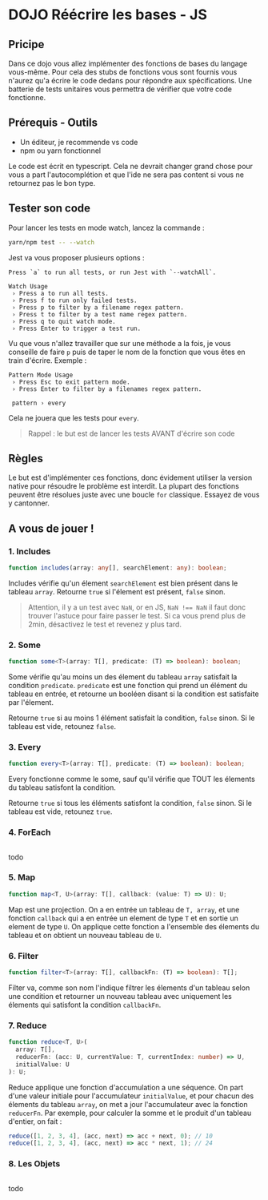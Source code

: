 # DOJO Réécrire les bases - JS

## Pricipe

Dans ce dojo vous allez implémenter des fonctions de bases du langage vous-même. Pour cela des stubs de fonctions vous sont fournis vous n'aurez qu'a écrire le code dedans pour répondre aux spécifications. Une batterie de tests unitaires vous permettra de vérifier que votre code fonctionne.

## Prérequis - Outils

- Un éditeur, je recommende vs code
- npm ou yarn fonctionnel

Le code est écrit en typescript. Cela ne devrait changer grand chose pour vous a part l'autocomplétion et que l'ide ne sera pas content si vous ne retournez pas le bon type.

## Tester son code

Pour lancer les tests en mode watch, lancez la commande :

```bash
yarn/npm test -- --watch
```

Jest va vous proposer plusieurs options :

```
Press `a` to run all tests, or run Jest with `--watchAll`.

Watch Usage
 › Press a to run all tests.
 › Press f to run only failed tests.
 › Press p to filter by a filename regex pattern.
 › Press t to filter by a test name regex pattern.
 › Press q to quit watch mode.
 › Press Enter to trigger a test run.
```

Vu que vous n'allez travailler que sur une méthode a la fois, je vous conseille de faire `p` puis de taper le nom de la fonction que vous êtes en train d'écrire.
Exemple :

```
Pattern Mode Usage
 › Press Esc to exit pattern mode.
 › Press Enter to filter by a filenames regex pattern.

 pattern › every
```

Cela ne jouera que les tests pour `every`.

> Rappel : le but est de lancer les tests AVANT d'écrire son code

## Règles

Le but est d'implémenter ces fonctions, donc évidement utiliser la version native pour résoudre le problème est interdit. La plupart des fonctions peuvent être résolues juste avec une boucle `for` classique. Essayez de vous y cantonner.

## A vous de jouer !

### 1. Includes

```ts
function includes(array: any[], searchElement: any): boolean;
```

Includes vérifie qu'un élement `searchElement` est bien présent dans le tableau `array`.
Retourne `true` si l'élement est présent, `false` sinon.

> Attention, il y a un test avec `NaN`, or en JS, `NaN !== NaN` il faut donc trouver l'astuce pour faire passer le test. Si ca vous prend plus de 2min, désactivez le test et revenez y plus tard.

### 2. Some

```typescript
function some<T>(array: T[], predicate: (T) => boolean): boolean;
```

Some vérifie qu'au moins un des élement du tableau `array` satisfait la condition `predicate`. `predicate` est une fonction qui prend un élément du tableau en entrée, et retourne un booléen disant si la condition est satisfaite par l'élement.

Retourne `true` si au moins 1 élément satisfait la condition, `false` sinon. Si le tableau est vide, retounez `false`.

### 3. Every

```ts
function every<T>(array: T[], predicate: (T) => boolean): boolean;
```

Every fonctionne comme le some, sauf qu'il vérifie que TOUT les élements du tableau satisfont la condition.

Retourne `true` si tous les éléments satisfont la condition, `false` sinon. Si le tableau est vide, retounez `true`.

### 4. ForEach

```ts
```

todo

### 5. Map

```ts
function map<T, U>(array: T[], callback: (value: T) => U): U;
```

Map est une projection. On a en entrée un tableau de `T, array`, et une fonction `callback` qui a en entrée un element de type `T` et en sortie un element de type `U`.
On applique cette fonction a l'ensemble des élements du tableau et on obtient un nouveau tableau de `U`.

### 6. Filter

```ts
function filter<T>(array: T[], callbackFn: (T) => boolean): T[];
```

Filter va, comme son nom l'indique filtrer les élements d'un tableau selon une condition et retourner un nouveau tableau avec uniquement les élements qui satisfont la condition `callbackFn`.

### 7. Reduce

```ts
function reduce<T, U>(
  array: T[],
  reducerFn: (acc: U, currentValue: T, currentIndex: number) => U,
  initialValue: U
): U;
```

Reduce applique une fonction d'accumulation a une séquence. On part d'une valeur initiale pour l'accumulateur `initialValue`, et pour chacun des élements du tableau `array`, on met a jour l'accumulateur avec la fonction `reducerFn`.
Par exemple, pour calculer la somme et le produit d'un tableau d'entier, on fait :

```js
reduce([1, 2, 3, 4], (acc, next) => acc + next, 0); // 10
reduce([1, 2, 3, 4], (acc, next) => acc * next, 1); // 24
```

### 8. Les Objets

```ts
```

todo
